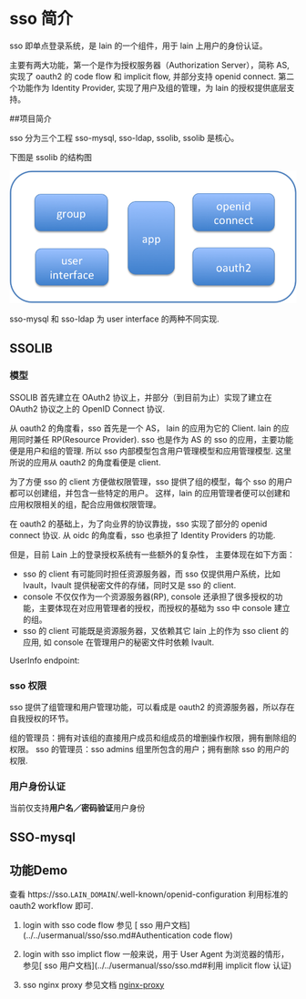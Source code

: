 # sso 简介

sso 即单点登录系统，是 lain 的一个组件，用于 lain 上用户的身份认证。

主要有两大功能，第一个是作为授权服务器（Authorization Server），简称 AS, 
实现了 oauth2 的 code flow 和 implicit flow, 并部分支持 openid connect.
第二个功能作为 Identity Provider, 实现了用户及组的管理，为 lain 的授权提供底层支持。


##项目简介

sso 分为三个工程 sso-mysql, sso-ldap, ssolib, ssolib 是核心。

下图是 ssolib 的结构图

![sso](img/sso.png)

sso-mysql 和 sso-ldap 为 user interface 的两种不同实现. 

## SSOLIB

### 模型

SSOLIB 首先建立在 OAuth2 协议上，并部分（到目前为止）实现了建立在 OAuth2 协议之上的 OpenID Connect 协议.

从 oauth2 的角度看，sso 首先是一个 AS， lain 的应用为它的 Client. 
lain 的应用同时兼任 RP(Resource Provider). sso 也是作为 AS 的 sso 的应用，主要功能便是用户和组的管理.
所以 sso 内部模型包含用户管理模型和应用管理模型. 这里所说的应用从 oauth2 的角度看便是 client. 

为了方便 sso 的 client 方便做权限管理，sso 提供了组的模型，每个 sso 的用户都可以创建组，并包含一些特定的用户。
这样，lain 的应用管理者便可以创建和应用权限相关的组，配合应用做权限管理。

在 oauth2 的基础上，为了向业界的协议靠拢，sso 实现了部分的 openid connect 协议.
从 oidc 的角度看，sso 也承担了 Identity Providers 的功能.

但是，目前 Lain 上的登录授权系统有一些额外的复杂性，
主要体现在如下方面：
- sso 的 client 有可能同时担任资源服务器，而 sso 仅提供用户系统，比如 lvault，lvault 提供秘密文件的存储，同时又是 sso 的 client.
- console 不仅仅作为一个资源服务器(RP), console 还承担了很多授权的功能，主要体现在对应用管理者的授权，而授权的基础为 sso 中 console 建立的组。
- sso 的 client 可能既是资源服务器，又依赖其它 lain 上的作为 sso client 的应用, 如 console 在管理用户的秘密文件时依赖 lvault.

UserInfo endpoint: 

### sso 权限
sso 提供了组管理和用户管理功能，可以看成是 oauth2 的资源服务器，所以存在自我授权的环节。

组的管理员：拥有对该组的直接用户成员和组成员的增删操作权限，拥有删除组的权限。
sso 的管理员：sso admins 组里所包含的用户；拥有删除 sso 的用户的权限. 

### 用户身份认证

当前仅支持**用户名／密码验证**用户身份

## SSO-mysql

## 功能Demo

查看 https://sso.`LAIN_DOMAIN`/.well-known/openid-configuration
利用标准的 oauth2 workflow 即可.

1. login with sso code flow
参见 [ sso 用户文档](../../usermanual/sso/sso.md#Authentication code flow)

1. login with sso implict flow
一般来说，用于 User Agent 为浏览器的情形，参见[ sso 用户文档](../../usermanual/sso/sso.md#利用 implicit flow 认证)

1. sso nginx proxy
参见文档 [nginx-proxy](proxy.html)

